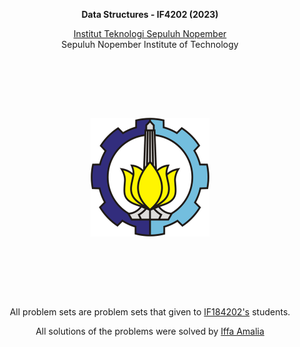 <p align="center"><b>Data Structures - IF4202 (2023)</b></p>

<p align="center"><a href="https://www.its.ac.id/">Institut Teknologi Sepuluh Nopember</a><br>Sepuluh Nopember Institute of Technology</p>

<p align="center"><img src="Badge_ITS.png" style="transform: scale(0.5);"></p>
  
<p align="center">All problem sets are problem sets that given to <a href="https://www.its.ac.id/informatika/wp-content/uploads/sites/44/2021/05/IF184202-Data-Structures.pdf">IF184202's</a> students.</p>

<p align="center">All solutions of the problems were solved by <a href="https://github.com/aleahfaa">Iffa Amalia</a></p>
